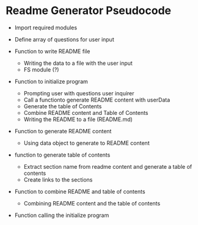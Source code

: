 # Readme Generator Pseudocode
- Import required modules
- Define array of questions for user input

- Function to write README file
    - Writing the data to a file with the user input
    - FS module (?)

- Function to initialize program
    - Prompting user with questions user inquirer 
    - Call a functionto generate README content with userData
    - Generate the table of Contents
    - Combine README content and Table of Contents
    - Writing the README to a file (README.md)

- Function to generate README content
    - Using data object to generate to README content 

- function to generate table of contents
    - Extract section name from readme content and generate a table of contents
    - Create links to the sections

- Function to combine README and table of contents
    -  Combining README content and the table of contents

- Function calling the initialize program